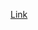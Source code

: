 [Link](https://www.freecodecamp.org/news/lets-create-an-intermediate-level-ruby-on-rails-application-d7c6e997c63f/)
